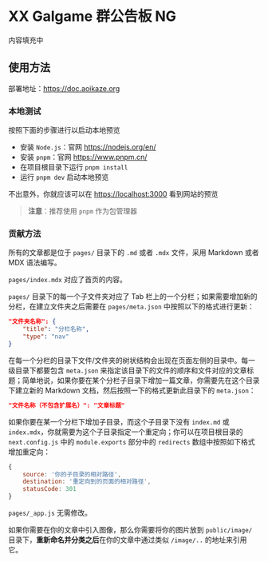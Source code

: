# XX Galgame 群公告板 NG

内容填充中

## 使用方法

部署地址：<https://doc.aoikaze.org>

### 本地测试

按照下面的步骤进行以启动本地预览

- 安装 `Node.js`：官网 https://nodejs.org/en/
- 安装 `pnpm`：官网 https://www.pnpm.cn/
- 在项目根目录下运行 `pnpm install`
- 运行 `pnpm dev` 启动本地预览

不出意外，你就应该可以在 <https://localhost:3000> 看到网站的预览

> **注意**：推荐使用 `pnpm` 作为包管理器

### 贡献方法

所有的文章都是位于 `pages/` 目录下的 `.md` 或者 `.mdx` 文件，采用 Markdown 或者 MDX 语法编写。

 `pages/index.mdx` 对应了首页的内容。

 `pages/` 目录下的每一个子文件夹对应了 Tab 栏上的一个分栏；如果需要增加新的分栏，在建立文件夹之后需要在 `pages/meta.json` 中按照以下的格式进行更新：

```json
"文件夹名称": {
    "title": "分栏名称",
    "type": "nav"
}
```

在每一个分栏的目录下文件/文件夹的树状结构会出现在页面左侧的目录中。每一级目录下都要包含 `meta.json` 来指定该目录下的文件的顺序和文件对应的文章标题；简单地说，如果你要在某个分栏子目录下增加一篇文章，你需要先在这个目录下建立新的 Markdown 文档，然后按照一下的格式更新此目录下的 `meta.json`：

```json
"文件名称（不包含扩展名）": "文章标题"
```

如果你要在某一个分栏下增加子目录，而这个子目录下没有 `index.md` 或 `index.mdx`，你就需要为这个子目录指定一个重定向；你可以在项目根目录的 `next.config.js` 中的 `module.exports` 部分中的 `redirects` 数组中按照如下格式增加重定向：

```js
{
    source: '你的子目录的相对路径',
    destination: '重定向到的页面的相对路径',
    statusCode: 301
}
```

`pages/_app.js` 无需修改。

如果你需要在你的文章中引入图像，那么你需要将你的图片放到 `public/image/` 目录下，**重新命名并分类之后**在你的文章中通过类似 `/image/..` 的地址来引用它。

